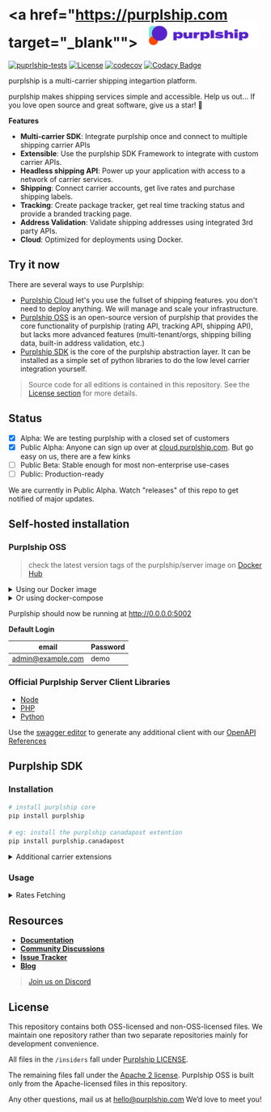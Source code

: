# <a href="https://purplship.com target="_blank""><picture><source srcset="./server/main/purplship/server/static/extra/branding/logo-inverted.svg" media="(prefers-color-scheme: dark)"/><img alt="Purplship" src="./server/main/purplship/server/static/extra/branding/logo.svg" height="48px" /></picture></a>

[![puprlship-tests](https://github.com/purplship/purplship/actions/workflows/tests.yml/badge.svg)](https://github.com/purplship/purplship/actions/workflows/tests.yml)
[![License](https://img.shields.io/badge/License-Apache_2.0-blue.svg)](./LICENSE)
[![codecov](https://codecov.io/gh/purplship/purplship/branch/main/graph/badge.svg?token=D07fio4Dn6)](https://codecov.io/gh/purplship/purplship)
[![Codacy Badge](https://app.codacy.com/project/badge/Grade/cc2ac4fcb6004bca84e42a90d8acfe41)](https://www.codacy.com/gh/purplship/purplship/dashboard?utm_source=github.com&amp;utm_medium=referral&amp;utm_content=purplship/purplship&amp;utm_campaign=Badge_Grade)

purplship is a multi-carrier shipping integartion platform.

purplship makes shipping services simple and accessible.
Help us out… If you love open source and great software, give us a star! 🌟

**Features**

- **Multi-carrier SDK**: Integrate purplship once and connect to multiple shipping carrier APIs
- **Extensible**: Use the purplship SDK Framework to integrate with custom carrier APIs.
- **Headless shipping API**: Power up your application with access to a network of carrier services.
- **Shipping**: Connect carrier accounts, get live rates and purchase shipping labels.
- **Tracking**: Create package tracker, get real time tracking status and provide a branded tracking page.
- **Address Validation**: Validate shipping addresses using integrated 3rd party APIs.
- **Cloud**: Optimized for deployments using Docker.

## Try it now

There are several ways to use Purplship:

- [Purplship Cloud](https://cloud.purplship.com) let's you use the fullset of shipping features. you don't need to deploy anything. We will manage and scale your infrastructure.
- [Purplship OSS](#purplship-oss) is an open-source version of purplship that provides the core functionality of purplship (rating API, tracking API, shipping API), but lacks more advanced features (multi-tenant/orgs, shipping billing data, built-in address validation, etc.)
- [Purplship SDK](#purplship-sdk) is the core of the purplship abstraction layer. It can be installed as a simple set of python libraries to do the low level carrier integration yourself.

> Source code for all editions is contained in this repository. See the [License section](#license) for more details.

## Status

- [x] Alpha: We are testing purplship with a closed set of customers
- [x] Public Alpha: Anyone can sign up over at [cloud.purplship.com](cloud.purplship.com). But go easy on us, there are a few kinks
- [ ] Public Beta: Stable enough for most non-enterprise use-cases
- [ ] Public: Production-ready

We are currently in Public Alpha. Watch "releases" of this repo to get notified of major updates.

## Self-hosted installation

### Purplship OSS

> check the latest version tags of the purplship/server image on [Docker Hub](https://hub.docker.com/r/purplship/server/tags)

<details>
<summary>Using our Docker image</summary>

- Start a Postgres database

```bash
docker run -d \
  --name db --rm \
  -e POSTGRES_DB=db \
  -e POSTGRES_USER=postgres \
  -e POSTGRES_PASSWORD=postgres \
  postgres
```

- Run your shipping API

```bash
docker run -d \
  --name pship --rm \
  -e DEBUG_MODE=True \
  -e ADMIN_EMAIL=admin@example.com \
  -e ADMIN_PASSWORD=demo \
  --link=db:db -p 5002:5002 \
  danh91.docker.scarf.sh/purplship/server:2021.7
```

</details>

<details>
<summary>Or using docker-compose</summary>

- Create a `docker-compose.yml` file

```yaml
version: '3'

services:
  db:
    image: postgres
    restart: unless-stopped
    volumes:
      - pshipdb:/var/lib/postgresql/data
    environment:
      POSTGRES_DB: "db"
      POSTGRES_USER: "postgres"
      POSTGRES_PASSWORD: "postgres"
    networks:
      - db_network

  pship:
    image: danh91.docker.scarf.sh/purplship/purplship-server:2021.7
    restart: unless-stopped
    environment:
      - DEBUG_MODE=True
      - ALLOWED_HOSTS=*
      - ADMIN_EMAIL=admin@example.com
      - ADMIN_PASSWORD=demo
      - DATABASE_NAME=db
      - DATABASE_HOST=db
      - DATABASE_PORT=5432
      - DATABASE_USERNAME=postgres
      - DATABASE_PASSWORD=postgres
    depends_on:
      - db
    networks:
      - db_network

volumes:
  pshipdb:
    driver: local

networks:
  db_network:
    driver: bridge
```

- Run the application

```terminal
docker-compose up
```

</details>

Purplship should now be running at http://0.0.0.0:5002

**Default Login**

| email             | Password |
| ----------------- | -------- |
| admin@example.com | demo     |

### Official Purplship Server Client Libraries

- [Node](https://github.com/purplship/purplship-node)
- [PHP](https://github.com/purplship/purplship-php-client)
- [Python](https://github.com/purplship/purplship-python-client)

Use the [swagger editor](https://editor.swagger.io/) to generate any additional client with
our [OpenAPI References](./server/schemas)

## Purplship SDK

### Installation

```bash
# install purplship core
pip install purplship

# eg: install the purplship canadapost extention
pip install purplship.canadapost
```

<details>
<summary>Additional carrier extensions</summary>

- `purplship.aramex`
- `purplship.australiapost`
- `purplship.canadapost`
- `purplship.canpar`
- `purplship.dhl-express`
- `purplship.dhl-universal`
- `purplship.dicom`
- `purplship.fedex`
- `purplship.purolator`
- `purplship.royalmail`
- `purplship.sendle`
- `purplship.sf-express`
- `purplship.tnt`
- `purplship.ups`
- `purplship.usps`
- `purplship.usps-international`
- `purplship.yanwen`
- `purplship.yunexpress`

</details>

### Usage

<details>
<summary>Rates Fetching</summary>

- Fetch shipping rates

```python
import purplship
from purplship.core.models import Address, Parcel, RateRequest
from purplship.mappers.canadapost.settings import Settings


# Initialize a carrier gateway
canadapost = purplship.gateway["canadapost"].create(
    Settings(
        username="6e93d53968881714",
        password="0bfa9fcb9853d1f51ee57a",
        customer_number="2004381",
        contract_id="42708517",
        test=True
    )
)

# Fetching shipment rates

# Provide the shipper's address
shipper = Address(
    postal_code="V6M2V9",
    city="Vancouver",
    country_code="CA",
    state_code="BC",
    address_line1="5840 Oak St"
)

# Provide the recipient's address
recipient = Address(
    postal_code="E1C4Z8",
    city="Moncton",
    country_code="CA",
    state_code="NB",
    residential=False,
    address_line1="125 Church St"
)

# Specify your package dimensions and weight
parcel = Parcel(
    height=3.0,
    length=6.0,
    width=3.0,
    weight=0.5,
    weight_unit='KG',
    dimension_unit='CM'
)

# Prepare a rate request
rate_request = RateRequest(
    shipper=shipper,
    recipient=recipient,
    parcels=[parcel],
    services=["canadapost_xpresspost"],
)

# Send a rate request using a carrier gateway
response = purplship.Rating.fetch(rate_request).from_(canadapost)

# Parse the returned response
rates, messages = response.parse()

print(rates)
# [
#     RateDetails(
#         carrier_name="canadapost",
#         carrier_id="canadapost",
#         currency="CAD",
#         transit_days=2,
#         service="canadapost_xpresspost",
#         discount=1.38,
#         base_charge=12.26,
#         total_charge=13.64,
#         duties_and_taxes=0.0,
#         extra_charges=[
#             ChargeDetails(name="Automation discount", amount=-0.37, currency="CAD"),
#             ChargeDetails(name="Fuel surcharge", amount=1.75, currency="CAD"),
#         ],
#         meta=None,
#         id=None,
#     )
# ]
```

</details>

## Resources

- [**Documentation**](https://purplship.com/docs)
- [**Community Discussions**](https://github.com/purplship/purplship/discussions)
- [**Issue Tracker**](https://github.com/purplship/purplship/issues)
- [**Blog**](https://purplship.com/blog)

> [Join us on Discord](https://discord.gg/gS88uE7sEx)

## License

This repository contains both OSS-licensed and non-OSS-licensed files. We maintain one repository rather than two separate repositories mainly for development convenience.

All files in the `/insiders` fall under [Purplship LICENSE](/insiders/LICENSE).

The remaining files fall under the [Apache 2 license](LICENSE). Purplship OSS is built only from the Apache-licensed files in this repository.

Any other questions, mail us at hello@purplship.com We’d love to meet you!
